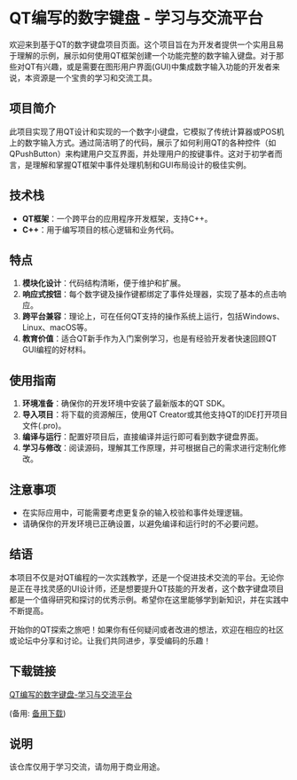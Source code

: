 # QT编写的数字键盘 - 学习与交流平台

欢迎来到基于QT的数字键盘项目页面。这个项目旨在为开发者提供一个实用且易于理解的示例，展示如何使用QT框架创建一个功能完整的数字输入键盘。对于那些对QT有兴趣，或是需要在图形用户界面(GUI)中集成数字输入功能的开发者来说，本资源是一个宝贵的学习和交流工具。

## 项目简介

此项目实现了用QT设计和实现的一个数字小键盘，它模拟了传统计算器或POS机上的数字输入方式。通过简洁明了的代码，展示了如何利用QT的各种控件（如QPushButton）来构建用户交互界面，并处理用户的按键事件。这对于初学者而言，是理解和掌握QT框架中事件处理机制和GUI布局设计的极佳实例。

## 技术栈

- **QT框架**：一个跨平台的应用程序开发框架，支持C++。
- **C++**：用于编写项目的核心逻辑和业务代码。

## 特点

1. **模块化设计**：代码结构清晰，便于维护和扩展。
2. **响应式按钮**：每个数字键及操作键都绑定了事件处理器，实现了基本的点击响应。
3. **跨平台兼容**：理论上，可在任何QT支持的操作系统上运行，包括Windows、Linux、macOS等。
4. **教育价值**：适合QT新手作为入门案例学习，也是有经验开发者快速回顾QT GUI编程的好材料。

## 使用指南

1. **环境准备**：确保你的开发环境中安装了最新版本的QT SDK。
2. **导入项目**：将下载的资源解压，使用QT Creator或其他支持QT的IDE打开项目文件(.pro)。
3. **编译与运行**：配置好项目后，直接编译并运行即可看到数字键盘界面。
4. **学习与修改**：阅读源码，理解其工作原理，并可根据自己的需求进行定制化修改。

## 注意事项

- 在实际应用中，可能需要考虑更复杂的输入校验和事件处理逻辑。
- 请确保你的开发环境已正确设置，以避免编译和运行时的不必要问题。

## 结语

本项目不仅是对QT编程的一次实践教学，还是一个促进技术交流的平台。无论你是正在寻找灵感的UI设计师，还是想要提升QT技能的开发者，这个数字键盘项目都是一个值得研究和探讨的优秀示例。希望你在这里能够学到新知识，并在实践中不断提高。

开始你的QT探索之旅吧！如果你有任何疑问或者改进的想法，欢迎在相应的社区或论坛中分享和讨论。让我们共同进步，享受编码的乐趣！

## 下载链接
[QT编写的数字键盘-学习与交流平台](https://pan.quark.cn/s/36441c576cdf) 

(备用: [备用下载](https://pan.baidu.com/s/1UX6EK5r8X_pX-aIW_Bj0JQ?pwd=1234))

## 说明

该仓库仅用于学习交流，请勿用于商业用途。
